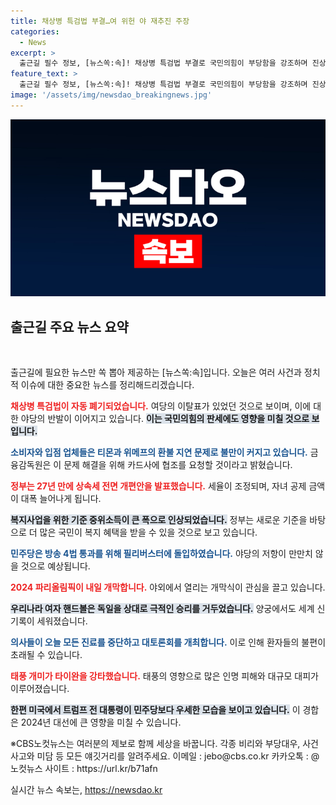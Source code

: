 ```yaml
---
title: 채상병 특검법 부결…여 위헌 야 재추진 주장
categories:
  - News
excerpt: >
  출근길 필수 정보, [뉴스쏙:속]! 채상병 특검법 부결로 국민의힘이 부당함을 강조하며 진상규명 요구가 계속되고, 소비자 피해가 확산되는 가운데 정부는 상속세 개편안을 발표했습니다. 파리올림픽 개막이 코앞! 클릭해 더 많은 소식 확인하세요!
feature_text: >
  출근길 필수 정보, [뉴스쏙:속]! 채상병 특검법 부결로 국민의힘이 부당함을 강조하며 진상규명 요구가 계속되고, 소비자 피해가 확산되는 가운데 정부는 상속세 개편안을 발표했습니다. 파리올림픽 개막이 코앞! 클릭해 더 많은 소식 확인하세요!
image: '/assets/img/newsdao_breakingnews.jpg'
---
```


<p><img src="/assets/img/newsdao_breakingnews.jpg" alt="cryptoinkorea 속보" /></p>

<h2 data-ke-size="size26">출근길 주요 뉴스 요약</h2>

<p data-ke-size="size16">&nbsp;</p>

<p>출근길에 필요한 뉴스만 쏙 뽑아 제공하는 [뉴스쏙:속]입니다. 오늘은 여러 사건과 정치적 이슈에 대한 중요한 뉴스를 정리해드리겠습니다. </p>

<p><b><span style="color: #ee2323;">채상병 특검법이 자동 폐기되었습니다.</span></b> 여당의 이탈표가 있었던 것으로 보이며, 이에 대한 야당의 반발이 이어지고 있습니다. <b><span style="background-color: #21538527;">이는 국민의힘의 판세에도 영향을 미칠 것으로 보입니다.</span></b></p>

<p><b><span style="color: #1a5490;">소비자와 입점 업체들은 티몬과 위메프의 환불 지연 문제로 불만이 커지고 있습니다.</span></b> 금융감독원은 이 문제 해결을 위해 카드사에 협조를 요청할 것이라고 밝혔습니다.</p>

<p><b><span style="color: #ee2323;">정부는 27년 만에 상속세 전면 개편안을 발표했습니다.</span></b> 세율이 조정되며, 자녀 공제 금액이 대폭 늘어나게 됩니다. </p>

<p><b><span style="background-color: #21538527;">복지사업을 위한 기준 중위소득이 큰 폭으로 인상되었습니다.</span></b> 정부는 새로운 기준을 바탕으로 더 많은 국민이 복지 혜택을 받을 수 있을 것으로 보고 있습니다.</p>

<p><b><span style="color: #1a5490;">민주당은 방송 4법 통과를 위해 필리버스터에 돌입하였습니다.</span></b> 야당의 저항이 만만치 않을 것으로 예상됩니다.</p>

<p><b><span style="color: #ee2323;">2024 파리올림픽이 내일 개막합니다.</span></b> 야외에서 열리는 개막식이 관심을 끌고 있습니다. </p>

<p><b><span style="background-color: #21538527;">우리나라 여자 핸드볼은 독일을 상대로 극적인 승리를 거두었습니다.</span></b> 양궁에서도 세계 신기록이 세워졌습니다. </p>

<p><b><span style="color: #1a5490;">의사들이 오늘 모든 진료를 중단하고 대토론회를 개최합니다.</span></b> 이로 인해 환자들의 불편이 초래될 수 있습니다. </p>

<p><b><span style="color: #ee2323;">태풍 개미가 타이완을 강타했습니다.</span></b> 태풍의 영향으로 많은 인명 피해와 대규모 대피가 이루어졌습니다. </p>

<p><b><span style="background-color: #21538527;">한편 미국에서 트럼프 전 대통령이 민주당보다 우세한 모습을 보이고 있습니다.</span></b> 이 경합은 2024년 대선에 큰 영향을 미칠 수 있습니다. </p>

<p>※CBS노컷뉴스는 여러분의 제보로 함께 세상을 바꿉니다. 각종 비리와 부당대우, 사건사고와 미담 등 모든 얘깃거리를 알려주세요. 이메일 : jebo@cbs.co.kr 카카오톡 : @노컷뉴스 사이트 : https://url.kr/b71afn</p>
실시간 뉴스 속보는, <a href="https://newsdao.kr" rel="dofollow">https://newsdao.kr</a>


